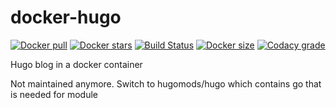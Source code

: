 # docker-hugo
[![Docker pull](https://img.shields.io/docker/pulls/nouchka/hugo)](https://hub.docker.com/r/nouchka/hugo/)
[![Docker stars](https://img.shields.io/docker/stars/nouchka/hugo)](https://hub.docker.com/r/nouchka/hugo/)
[![Build Status](https://gitlab.com/japromis/docker-hugo/badges/master/pipeline.svg)](https://gitlab.com/japromis/docker-hugo/pipelines)
[![Docker size](https://img.shields.io/docker/image-size/nouchka/hugo/latest)](https://hub.docker.com/r/nouchka/hugo/)
[![Codacy grade](https://img.shields.io/codacy/grade/48fad382608240cc9e47b2d861cc68db)](https://app.codacy.com/manual/nouchka/docker-hugo/dashboard)

Hugo blog in a docker container

Not maintained anymore. Switch to hugomods/hugo which contains go that is needed for module
